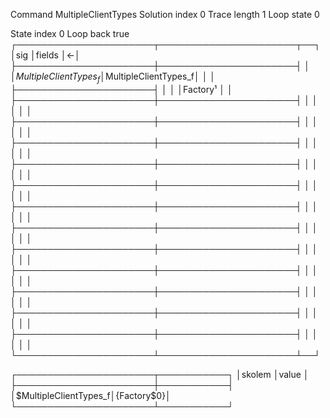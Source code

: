 Command                                  MultipleClientTypes
Solution index                           0
Trace length                             1
Loop state                               0

State index                              0
Loop back                                true
┌──────────────────────┬──────────────────────┬──┐
│sig                   │fields                │<-│
├──────────────────────┼──────────────────────┤  │
│$MultipleClientTypes_f│$MultipleClientTypes_f│  │
│                      ├──────────────────────┤  │
│                      │Factory¹              │  │
├──────────────────────┼──────────────────────┤  │
│                      │                      │  │
├──────────────────────┼──────────────────────┤  │
│                      │                      │  │
├──────────────────────┼──────────────────────┤  │
│                      │                      │  │
├──────────────────────┼──────────────────────┤  │
│                      │                      │  │
├──────────────────────┼──────────────────────┤  │
│                      │                      │  │
├──────────────────────┼──────────────────────┤  │
│                      │                      │  │
├──────────────────────┼──────────────────────┤  │
│                      │                      │  │
├──────────────────────┼──────────────────────┤  │
│                      │                      │  │
├──────────────────────┼──────────────────────┤  │
│                      │                      │  │
├──────────────────────┼──────────────────────┤  │
│                      │                      │  │
├──────────────────────┼──────────────────────┤  │
│                      │                      │  │
├──────────────────────┼──────────────────────┤  │
│                      │                      │  │
└──────────────────────┴──────────────────────┴──┘

┌──────────────────────┬───────────┐
│skolem                │value      │
├──────────────────────┼───────────┤
│$MultipleClientTypes_f│{Factory$0}│
└──────────────────────┴───────────┘


